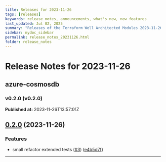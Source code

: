 ```yaml
---
title: Releases for 2023-11-26
tags: [releases]
keywords: release notes, announcements, what's new, new features
last_updated: Jul 02, 2025
summary: "Releases of the Terraform Well Architected Modules 2023-11-26"
sidebar: mydoc_sidebar
permalink: release_notes_20231126.html
folder: release_notes
---
```


# Release Notes for 2023-11-26

## azure-cosmosdb
### v0.2.0 (v0.2.0)
**Published at:** 2023-11-26T13:57:01Z

## [0.2.0](https://github.com/CloudNationHQ/terraform-azure-cosmosdb/compare/v0.1.0...v0.2.0) (2023-11-26)


### Features

* small refactor extended tests ([#3](https://github.com/CloudNationHQ/terraform-azure-cosmosdb/issues/3)) ([e4b5d7f](https://github.com/CloudNationHQ/terraform-azure-cosmosdb/commit/e4b5d7f9ff32bcee5b0d973a8e97f7ce990a4436))

---

